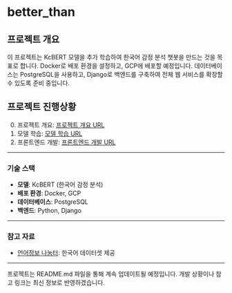 # better_than

## 프로젝트 개요

이 프로젝트는 KcBERT 모델을 추가 학습하여 한국어 감정 분석 챗봇을 만드는 것을 목표로 합니다. 
Docker로 배포 환경을 설정하고, GCP에 배포할 예정입니다. 
데이터베이스는 PostgreSQL을 사용하고, Django로 백엔드를 구축하여 전체 웹 서비스를 확장할 수 있도록 준비 중입니다.

## 프로젝트 진행상황

0. 프로젝트 개요: [프로젝트 개요 URL]("https://blog.naver.com/about_myself_/223632909091")
1. 모델 학습: [모델 학습 URL]("https://blog.naver.com/about_myself_/223647070278")
2. 프론트엔드 개발: [프론트엔드 개발 URL]("https://blog.naver.com/about_myself_/223648214394")

---

### 기술 스택
- **모델**: KcBERT (한국어 감정 분석)
- **배포 환경**: Docker, GCP
- **데이터베이스**: PostgreSQL
- **백엔드**: Python, Django

---

### 참고 자료
- [언어정보 나눔터](https://kli.korean.go.kr/): 한국어 데이터셋 제공

---

프로젝트는 README.md 파일을 통해 계속 업데이트될 예정입니다. 
개발 상황이나 참고 링크는 최신 정보로 반영하겠습니다.
